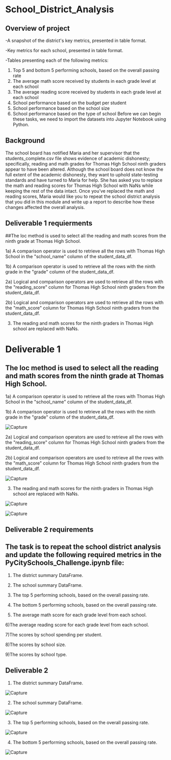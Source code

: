 # School_District_Analysis

## Overview of project
-A snapshot of the district's key metrics, presented in table format.

-Key metrics for each school, presented in table format.

-Tables presenting each of the following metrics:
1) Top 5 and bottom 5 performing schools, based on the overall passing rate
2) The average math score received by students in each grade level at each school
3) The average reading score received by students in each grade level at each school
4) School performance based on the budget per student
5) School performance based on the school size
6) School performance based on the type of school Before we can begin these tasks, we need to import the datasets into Jupyter Notebook using Python.

## Background

The school board has notified Maria and her supervisor that the students_complete.csv file shows evidence of academic dishonesty; specifically, reading and math grades for Thomas High School ninth graders appear to have been altered. Although the school board does not know the full extent of the academic dishonesty, they want to uphold state-testing standards and have turned to Maria for help. She has asked you to replace the math and reading scores for Thomas High School with NaNs while keeping the rest of the data intact. Once you’ve replaced the math and reading scores, Maria would like you to repeat the school district analysis that you did in this module and write up a report to describe how these changes affected the overall analysis.

## Deliverable 1 requierments 

##The loc method is used to select all the reading and math scores from the ninth grade at Thomas High School.

1a) A comparison operator is used to retrieve all the rows with Thomas High School in the "school_name" column of the student_data_df.

1b) A comparison operator is used to retrieve all the rows with the ninth grade in the "grade" column of the student_data_df.

2a) Logical and comparison operators are used to retrieve all the rows with the "reading_score" column for Thomas High School ninth graders from the student_data_df.

2b) Logical and comparison operators are used to retrieve all the rows with the "math_score" column for Thomas High School ninth graders from the student_data_df.

3) The reading and math scores for the ninth graders in Thomas High school are replaced with NaNs.

# Deliverable 1 


## The loc method is used to select all the reading and math scores from the ninth grade at Thomas High School.

1a) A comparison operator is used to retrieve all the rows with Thomas High School in the "school_name" column of the student_data_df.

1b) A comparison operator is used to retrieve all the rows with the ninth grade in the "grade" column of the student_data_df.

![Capture](https://user-images.githubusercontent.com/89880015/137040911-0624eb15-4033-4fe0-98d3-1bd8bb696d30.PNG)

2a) Logical and comparison operators are used to retrieve all the rows with the "reading_score" column for Thomas High School ninth graders from the student_data_df.

2b) Logical and comparison operators are used to retrieve all the rows with the "math_score" column for Thomas High School ninth graders from the student_data_df.

![Capture](https://user-images.githubusercontent.com/89880015/137041186-85b285d6-6705-47df-b493-3321ee9eb742.PNG)

3) The reading and math scores for the ninth graders in Thomas High school are replaced with NaNs.

![Capture](https://user-images.githubusercontent.com/89880015/137041497-f604997b-0a6f-446a-bfd2-9c25f5b38000.PNG)

![Capture](https://user-images.githubusercontent.com/89880015/137041552-b9d19280-caeb-4af5-a8d5-4e115fdb6582.PNG)

## Deliverable 2 requirements

## The task is to repeat the school district analysis and update the following required metrics in the PyCitySchools_Challenge.ipynb file:

1) The district summary DataFrame.

2) The school summary DataFrame.

3) The top 5 performing schools, based on the overall passing rate.

4) The bottom 5 performing schools, based on the overall passing rate.

5) The average math score for each grade level from each school.

6)The average reading score for each grade level from each school.

7)The scores by school spending per student.

8)The scores by school size.

9)The scores by school type.

## Deliverable 2

1) The district summary DataFrame.

![Capture](https://user-images.githubusercontent.com/89880015/137042588-6f9f6594-092e-4c5e-a808-161345a93291.PNG)

2) The school summary DataFrame.

![Capture](https://user-images.githubusercontent.com/89880015/137042747-d3c6dec3-97ff-420b-ba56-14461c2fac00.PNG)

3) The top 5 performing schools, based on the overall passing rate.

![Capture](https://user-images.githubusercontent.com/89880015/137043014-4cf22360-9dfd-473e-98b6-4f2559391758.PNG)

4) The bottom 5 performing schools, based on the overall passing rate.

![Capture](https://user-images.githubusercontent.com/89880015/137043069-e3f445c4-2894-4909-9ed8-bd2a51a348e0.PNG)

















